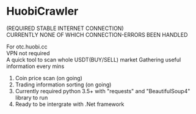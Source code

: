 # HuobiCrawler  

(REQUIRED STABLE INTERNET CONNECTION)  
CURRENTLY NONE OF WHICH CONNECTION-ERRORS BEEN HANDLED  

For otc.huobi.cc  
VPN not required  
A quick tool to scan whole USDT(BUY/SELL) market
Gathering useful information every mins  

1. Coin price scan (on going)  
1. Trading information sorting (on going)  
3. Currently required python 3.5+ with "requests" and "BeautifulSoup4" library to run  
4. Ready to be intergrate with .Net framework  
